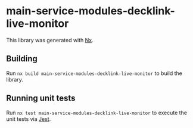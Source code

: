 # main-service-modules-decklink-live-monitor

This library was generated with [Nx](https://nx.dev).

## Building

Run `nx build main-service-modules-decklink-live-monitor` to build the library.

## Running unit tests

Run `nx test main-service-modules-decklink-live-monitor` to execute the unit tests via [Jest](https://jestjs.io).
